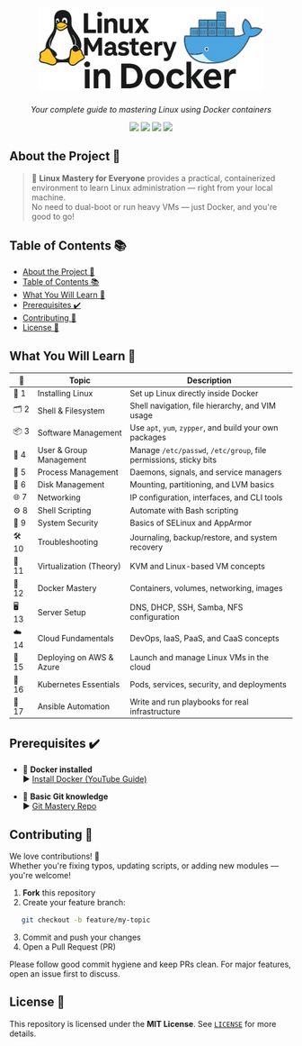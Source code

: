 <h1 align="center">
  <img src="./assests/linux-logo.png" alt="Linux Logo" width="400"/>
</h1>

<p align="center"><i>Your complete guide to mastering Linux using Docker containers</i></p>

<p align="center">
  <img src="https://img.shields.io/github/license/HashimThePassionate/Linux-Mastery-For-Everyone" />
  <img src="https://img.shields.io/github/repo-size/HashimThePassionate/Linux-Mastery-For-Everyone" />
  <img src="https://img.shields.io/github/last-commit/HashimThePassionate/Linux-Mastery-For-Everyone" />
  <img src="https://img.shields.io/github/stars/HashimThePassionate/Linux-Mastery-For-Everyone?style=social" />
</p>

##  About the Project 📘

> 🐧 **Linux Mastery for Everyone** provides a practical, containerized environment to learn Linux administration — right from your local machine.  
No need to dual-boot or run heavy VMs — just Docker, and you're good to go!


##  Table of Contents 📚

- [About the Project 📘](#about-the-project-)
- [Table of Contents 📚](#table-of-contents-)
- [What You Will Learn 🔁](#what-you-will-learn-)
- [Prerequisites ✔️](#prerequisites-️)
- [Contributing  🤝](#contributing--)
- [License 📄](#license-)


##  What You Will Learn 🔁
| 📌  | Topic                         | Description |
|----|-------------------------------|-------------|
| 🐧 1  | Installing Linux              | Set up Linux directly inside Docker |
| 🗂️ 2 | Shell & Filesystem           | Shell navigation, file hierarchy, and VIM usage |
| 📦 3 | Software Management          | Use `apt`, `yum`, `zypper`, and build your own packages |
| 👥 4 | User & Group Management      | Manage `/etc/passwd`, `/etc/group`, file permissions, sticky bits |
| 🔁 5 | Process Management           | Daemons, signals, and service managers |
| 💽 6 | Disk Management              | Mounting, partitioning, and LVM basics |
| 🌐 7 | Networking                   | IP configuration, interfaces, and CLI tools |
| ⚙️ 8 | Shell Scripting              | Automate with Bash scripting |
| 🔐 9 | System Security              | Basics of SELinux and AppArmor |
| 🛠️ 10 | Troubleshooting              | Journaling, backup/restore, and system recovery |
| 🧱 11 | Virtualization (Theory)      | KVM and Linux-based VM concepts |
| 🐳 12 | Docker Mastery               | Containers, volumes, networking, images |
| 🖥️ 13 | Server Setup                 | DNS, DHCP, SSH, Samba, NFS configuration |
| ☁️ 14 | Cloud Fundamentals           | DevOps, IaaS, PaaS, and CaaS concepts |
| 🚀 15 | Deploying on AWS & Azure     | Launch and manage Linux VMs in the cloud |
| 🧩 16 | Kubernetes Essentials        | Pods, services, security, and deployments |
| 🔧 17 | Ansible Automation           | Write and run playbooks for real infrastructure |


## Prerequisites ✔️

- 🐳 **Docker installed**  
  ▶ [Install Docker (YouTube Guide)](https://www.youtube.com/watch?si=DglDYuvf-zvFY9bS&v=R4uy6Oqiy5I&feature=youtu.be)

- 🧠 **Basic Git knowledge**  
  ▶ [Git Mastery Repo](https://github.com/HashimThePassionate/learn-git-mastery)


## Contributing  🤝

We love contributions! 🙌  
Whether you're fixing typos, updating scripts, or adding new modules — you're welcome!

1. **Fork** this repository  
2. Create your feature branch:  

```bash
   git checkout -b feature/my-topic
```

3. Commit and push your changes
4. Open a Pull Request (PR)

Please follow good commit hygiene and keep PRs clean. For major features, open an issue first to discuss.


##  License 📄

This repository is licensed under the **MIT License**.
See [`LICENSE`](./LICENSE) for more details.

